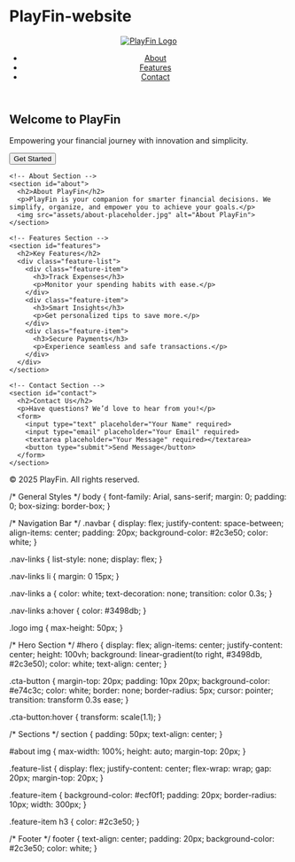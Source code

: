 # PlayFin-website
<!DOCTYPE html>
<html lang="en">
<head>
  <meta charset="UTF-8">
  <meta name="viewport" content="width=device-width, initial-scale=1.0">
  <title>PlayFin - Empower Your Finances</title>
  <link rel="stylesheet" href="style.css">
</head>
<body>
  <header>
    <nav class="navbar">
      <a href="#" class="logo">
        <img src="assets/logo-placeholder.png" alt="PlayFin Logo">
      </a>
      <ul class="nav-links">
        <li><a href="#about">About</a></li>
        <li><a href="#features">Features</a></li>
        <li><a href="#contact">Contact</a></li>
      </ul>
    </nav>
  </header>

  <main>
    <!-- Hero Section -->
    <section id="hero">
      <div class="hero-content">
        <h1>Welcome to PlayFin</h1>
        <p>Empowering your financial journey with innovation and simplicity.</p>
        <button class="cta-button">Get Started</button>
      </div>
    </section>

    <!-- About Section -->
    <section id="about">
      <h2>About PlayFin</h2>
      <p>PlayFin is your companion for smarter financial decisions. We simplify, organize, and empower you to achieve your goals.</p>
      <img src="assets/about-placeholder.jpg" alt="About PlayFin">
    </section>

    <!-- Features Section -->
    <section id="features">
      <h2>Key Features</h2>
      <div class="feature-list">
        <div class="feature-item">
          <h3>Track Expenses</h3>
          <p>Monitor your spending habits with ease.</p>
        </div>
        <div class="feature-item">
          <h3>Smart Insights</h3>
          <p>Get personalized tips to save more.</p>
        </div>
        <div class="feature-item">
          <h3>Secure Payments</h3>
          <p>Experience seamless and safe transactions.</p>
        </div>
      </div>
    </section>

    <!-- Contact Section -->
    <section id="contact">
      <h2>Contact Us</h2>
      <p>Have questions? We’d love to hear from you!</p>
      <form>
        <input type="text" placeholder="Your Name" required>
        <input type="email" placeholder="Your Email" required>
        <textarea placeholder="Your Message" required></textarea>
        <button type="submit">Send Message</button>
      </form>
    </section>
  </main>

  <footer>
    <p>&copy; 2025 PlayFin. All rights reserved.</p>
  </footer>

  <script src="script.js"></script>
</body>
</html>
/* General Styles */
body {
  font-family: Arial, sans-serif;
  margin: 0;
  padding: 0;
  box-sizing: border-box;
}

/* Navigation Bar */
.navbar {
  display: flex;
  justify-content: space-between;
  align-items: center;
  padding: 20px;
  background-color: #2c3e50;
  color: white;
}

.nav-links {
  list-style: none;
  display: flex;
}

.nav-links li {
  margin: 0 15px;
}

.nav-links a {
  color: white;
  text-decoration: none;
  transition: color 0.3s;
}

.nav-links a:hover {
  color: #3498db;
}

.logo img {
  max-height: 50px;
}

/* Hero Section */
#hero {
  display: flex;
  align-items: center;
  justify-content: center;
  height: 100vh;
  background: linear-gradient(to right, #3498db, #2c3e50);
  color: white;
  text-align: center;
}

.cta-button {
  margin-top: 20px;
  padding: 10px 20px;
  background-color: #e74c3c;
  color: white;
  border: none;
  border-radius: 5px;
  cursor: pointer;
  transition: transform 0.3s ease;
}

.cta-button:hover {
  transform: scale(1.1);
}

/* Sections */
section {
  padding: 50px;
  text-align: center;
}

#about img {
  max-width: 100%;
  height: auto;
  margin-top: 20px;
}

.feature-list {
  display: flex;
  justify-content: center;
  flex-wrap: wrap;
  gap: 20px;
  margin-top: 20px;
}

.feature-item {
  background-color: #ecf0f1;
  padding: 20px;
  border-radius: 10px;
  width: 300px;
}

.feature-item h3 {
  color: #2c3e50;
}

/* Footer */
footer {
  text-align: center;
  padding: 20px;
  background-color: #2c3e50;
  color: white;
}
